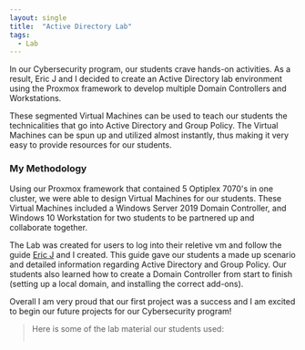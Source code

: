 ```yaml
---
layout: single
title:  "Active Directory Lab"
tags:
  - Lab
---
```


In our Cybersecurity program, our students crave hands-on activities. As a result, Eric J and I decided to create an Active Directory lab environment using the Proxmox framework to develop multiple Domain Controllers and Workstations.

These segmented Virtual Machines can be used to teach our students the technicalities that go into Active Directory and Group Policy. The Virtual Machines can be spun up and utilized almost instantly, thus making it very easy to provide resources for our students.

### My Methodology

Using our Proxmox framework that contained 5 Optiplex 7070's in one cluster, we were able to design Virtual Machines for our students. These Virtual Machines included a Windows Server 2019 Domain Controller, and Windows 10 Workstation for two students to be partnered up and collaborate together.

The Lab was created for users to log into their reletive vm and follow the guide [Eric J](https://35th.io) and I created. This guide gave our students a made up scenario and detailed information regarding Active Directory and Group Policy. Our students also learned how to create a Domain Controller from start to finish (setting up a local domain, and installing the correct add-ons). 

Overall I am very proud that our first project was a success and I am excited to begin our future projects for our Cybersecurity program!


>Here is some of the lab material our students used:
>
><img src="{{ site.url }}{{ site.baseurl }}/assets/images/adlab.jpg" alt="" class="full">
